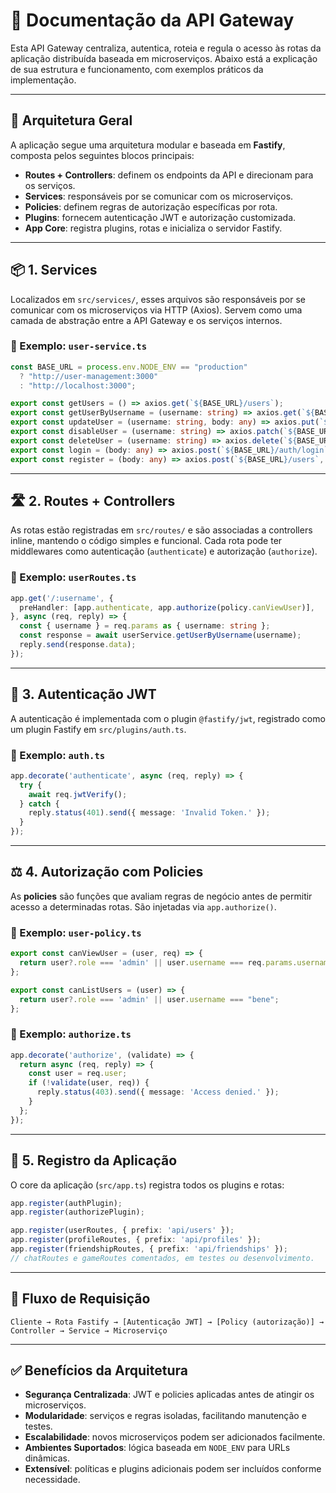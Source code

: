 
# 📘 Documentação da API Gateway

Esta API Gateway centraliza, autentica, roteia e regula o acesso às rotas da aplicação distribuída baseada em microserviços. Abaixo está a explicação de sua estrutura e funcionamento, com exemplos práticos da implementação.

---

## 🧱 Arquitetura Geral

A aplicação segue uma arquitetura modular e baseada em **Fastify**, composta pelos seguintes blocos principais:

- **Routes + Controllers**: definem os endpoints da API e direcionam para os serviços.
- **Services**: responsáveis por se comunicar com os microserviços.
- **Policies**: definem regras de autorização específicas por rota.
- **Plugins**: fornecem autenticação JWT e autorização customizada.
- **App Core**: registra plugins, rotas e inicializa o servidor Fastify.

---

## 📦 1. Services

Localizados em `src/services/`, esses arquivos são responsáveis por se comunicar com os microserviços via HTTP (Axios). Servem como uma camada de abstração entre a API Gateway e os serviços internos.

### 📄 Exemplo: `user-service.ts`

```ts
const BASE_URL = process.env.NODE_ENV == "production"
  ? "http://user-management:3000"
  : "http://localhost:3000";

export const getUsers = () => axios.get(`${BASE_URL}/users`);
export const getUserByUsername = (username: string) => axios.get(`${BASE_URL}/users/${username}`);
export const updateUser = (username: string, body: any) => axios.put(`${BASE_URL}/users/${username}`, body);
export const disableUser = (username: string) => axios.patch(`${BASE_URL}/users/${username}`);
export const deleteUser = (username: string) => axios.delete(`${BASE_URL}/users/${username}`);
export const login = (body: any) => axios.post(`${BASE_URL}/auth/login`, body);
export const register = (body: any) => axios.post(`${BASE_URL}/users`, body);
```

---

## 🛣️ 2. Routes + Controllers

As rotas estão registradas em `src/routes/` e são associadas a controllers inline, mantendo o código simples e funcional. Cada rota pode ter middlewares como autenticação (`authenticate`) e autorização (`authorize`).

### 📄 Exemplo: `userRoutes.ts`

```ts
app.get('/:username', {
  preHandler: [app.authenticate, app.authorize(policy.canViewUser)],
}, async (req, reply) => {
  const { username } = req.params as { username: string };
  const response = await userService.getUserByUsername(username);
  reply.send(response.data);
});
```

---

## 🔐 3. Autenticação JWT

A autenticação é implementada com o plugin `@fastify/jwt`, registrado como um plugin Fastify em `src/plugins/auth.ts`.

### 📄 Exemplo: `auth.ts`

```ts
app.decorate('authenticate', async (req, reply) => {
  try {
    await req.jwtVerify();
  } catch {
    reply.status(401).send({ message: 'Invalid Token.' });
  }
});
```

---

## ⚖️ 4. Autorização com Policies

As **policies** são funções que avaliam regras de negócio antes de permitir acesso a determinadas rotas. São injetadas via `app.authorize()`.

### 📄 Exemplo: `user-policy.ts`

```ts
export const canViewUser = (user, req) => {
  return user?.role === 'admin' || user.username === req.params.username;
};

export const canListUsers = (user) => {
  return user?.role === 'admin' || user.username === "bene";
};
```

### 📄 Exemplo: `authorize.ts`

```ts
app.decorate('authorize', (validate) => {
  return async (req, reply) => {
    const user = req.user;
    if (!validate(user, req)) {
      reply.status(403).send({ message: 'Access denied.' });
    }
  };
});
```

---

## 🧩 5. Registro da Aplicação

O core da aplicação (`src/app.ts`) registra todos os plugins e rotas:

```ts
app.register(authPlugin);
app.register(authorizePlugin);

app.register(userRoutes, { prefix: 'api/users' });
app.register(profileRoutes, { prefix: 'api/profiles' });
app.register(friendshipRoutes, { prefix: 'api/friendships' });
// chatRoutes e gameRoutes comentados, em testes ou desenvolvimento.
```

---

## 🔁 Fluxo de Requisição

```
Cliente → Rota Fastify → [Autenticação JWT] → [Policy (autorização)] → Controller → Service → Microserviço
```

---

## ✅ Benefícios da Arquitetura

- **Segurança Centralizada**: JWT e policies aplicadas antes de atingir os microserviços.
- **Modularidade**: serviços e regras isoladas, facilitando manutenção e testes.
- **Escalabilidade**: novos microserviços podem ser adicionados facilmente.
- **Ambientes Suportados**: lógica baseada em `NODE_ENV` para URLs dinâmicas.
- **Extensível**: políticas e plugins adicionais podem ser incluídos conforme necessidade.

